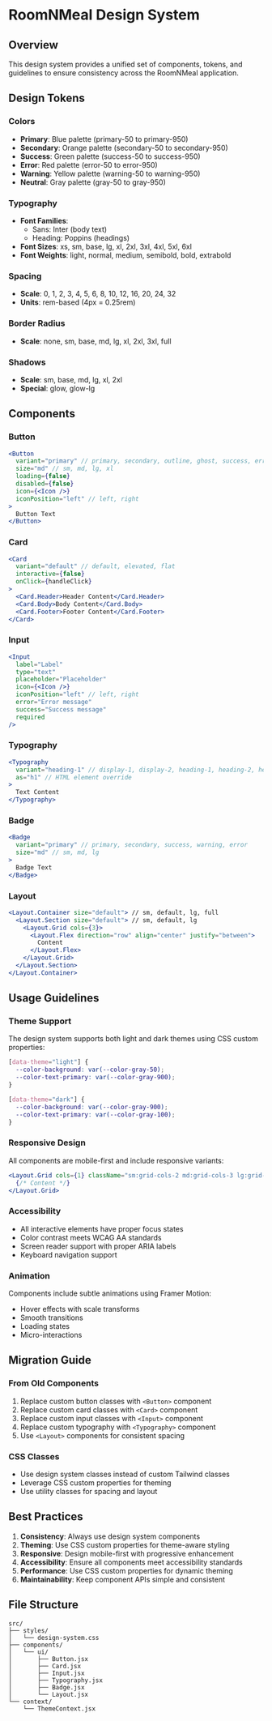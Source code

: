 # RoomNMeal Design System

## Overview
This design system provides a unified set of components, tokens, and guidelines to ensure consistency across the RoomNMeal application.

## Design Tokens

### Colors
- **Primary**: Blue palette (primary-50 to primary-950)
- **Secondary**: Orange palette (secondary-50 to secondary-950)
- **Success**: Green palette (success-50 to success-950)
- **Error**: Red palette (error-50 to error-950)
- **Warning**: Yellow palette (warning-50 to warning-950)
- **Neutral**: Gray palette (gray-50 to gray-950)

### Typography
- **Font Families**:
  - Sans: Inter (body text)
  - Heading: Poppins (headings)
- **Font Sizes**: xs, sm, base, lg, xl, 2xl, 3xl, 4xl, 5xl, 6xl
- **Font Weights**: light, normal, medium, semibold, bold, extrabold

### Spacing
- **Scale**: 0, 1, 2, 3, 4, 5, 6, 8, 10, 12, 16, 20, 24, 32
- **Units**: rem-based (4px = 0.25rem)

### Border Radius
- **Scale**: none, sm, base, md, lg, xl, 2xl, 3xl, full

### Shadows
- **Scale**: sm, base, md, lg, xl, 2xl
- **Special**: glow, glow-lg

## Components

### Button
```jsx
<Button
  variant="primary" // primary, secondary, outline, ghost, success, error
  size="md" // sm, md, lg, xl
  loading={false}
  disabled={false}
  icon={<Icon />}
  iconPosition="left" // left, right
>
  Button Text
</Button>
```

### Card
```jsx
<Card
  variant="default" // default, elevated, flat
  interactive={false}
  onClick={handleClick}
>
  <Card.Header>Header Content</Card.Header>
  <Card.Body>Body Content</Card.Body>
  <Card.Footer>Footer Content</Card.Footer>
</Card>
```

### Input
```jsx
<Input
  label="Label"
  type="text"
  placeholder="Placeholder"
  icon={<Icon />}
  iconPosition="left" // left, right
  error="Error message"
  success="Success message"
  required
/>
```

### Typography
```jsx
<Typography
  variant="heading-1" // display-1, display-2, heading-1, heading-2, heading-3, heading-4, body-lg, body, body-sm, caption
  as="h1" // HTML element override
>
  Text Content
</Typography>
```

### Badge
```jsx
<Badge
  variant="primary" // primary, secondary, success, warning, error
  size="md" // sm, md, lg
>
  Badge Text
</Badge>
```

### Layout
```jsx
<Layout.Container size="default"> // sm, default, lg, full
  <Layout.Section size="default"> // sm, default, lg
    <Layout.Grid cols={3}>
      <Layout.Flex direction="row" align="center" justify="between">
        Content
      </Layout.Flex>
    </Layout.Grid>
  </Layout.Section>
</Layout.Container>
```

## Usage Guidelines

### Theme Support
The design system supports both light and dark themes using CSS custom properties:

```css
[data-theme="light"] {
  --color-background: var(--color-gray-50);
  --color-text-primary: var(--color-gray-900);
}

[data-theme="dark"] {
  --color-background: var(--color-gray-900);
  --color-text-primary: var(--color-gray-100);
}
```

### Responsive Design
All components are mobile-first and include responsive variants:

```jsx
<Layout.Grid cols={1} className="sm:grid-cols-2 md:grid-cols-3 lg:grid-cols-4">
  {/* Content */}
</Layout.Grid>
```

### Accessibility
- All interactive elements have proper focus states
- Color contrast meets WCAG AA standards
- Screen reader support with proper ARIA labels
- Keyboard navigation support

### Animation
Components include subtle animations using Framer Motion:
- Hover effects with scale transforms
- Smooth transitions
- Loading states
- Micro-interactions

## Migration Guide

### From Old Components
1. Replace custom button classes with `<Button>` component
2. Replace custom card classes with `<Card>` component
3. Replace custom input classes with `<Input>` component
4. Replace custom typography with `<Typography>` component
5. Use `<Layout>` components for consistent spacing

### CSS Classes
- Use design system classes instead of custom Tailwind classes
- Leverage CSS custom properties for theming
- Use utility classes for spacing and layout

## Best Practices

1. **Consistency**: Always use design system components
2. **Theming**: Use CSS custom properties for theme-aware styling
3. **Responsive**: Design mobile-first with progressive enhancement
4. **Accessibility**: Ensure all components meet accessibility standards
5. **Performance**: Use CSS custom properties for dynamic theming
6. **Maintainability**: Keep component APIs simple and consistent

## File Structure
```
src/
├── styles/
│   └── design-system.css
├── components/
│   └── ui/
│       ├── Button.jsx
│       ├── Card.jsx
│       ├── Input.jsx
│       ├── Typography.jsx
│       ├── Badge.jsx
│       └── Layout.jsx
└── context/
    └── ThemeContext.jsx
```
